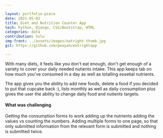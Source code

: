 ```yaml
---

layout: portfolio-piece
date: 2021-05-02
title: Diet and Nutrition Counter App 
tech: Python, Django, CSS/Bootstrap, HTML
categories: data
contribution: Solo
img-front: ../assets/images/eatright-thumb.jpg
git: https://github.com/peayah/eatrightapp

---
```


With many diets, it feels like you don't eat enough, don't get enough of a variety to cover your daily needed nutients intake. This app keeps tab on how much you've consumed in a day as well as totalling essetial nutrients. 

The app gives you the ability to add new foods, delete a food if you decided to put that cupcake back :), lists monthly as well as daily consumption plus gives the user the ability to change daily food and nutients targets.

#### What was challenging
Getting the consumption forms to work adding up the nutrients adding the values vs counting the numbers. Adding multiple forms to one page, so that only submitted information from the relevant form is submitted and nothing is submitted twice.
